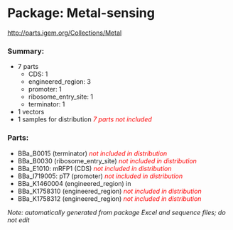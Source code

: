 # Package: Metal-sensing

http://parts.igem.org/Collections/Metal

### Summary:

- 7 parts
    - CDS: 1
    - engineered_region: 3
    - promoter: 1
    - ribosome_entry_site: 1
    - terminator: 1
- 1 vectors
- 1 samples for distribution _<span style="color:red">7 parts not included</span>_

### Parts:

- BBa_B0015 (terminator) _<span style="color:red">not included in distribution</span>_
- BBa_B0030 (ribosome_entry_site) _<span style="color:red">not included in distribution</span>_
- BBa_E1010: mRFP1 (CDS) _<span style="color:red">not included in distribution</span>_
- BBa_I719005: pT7 (promoter) _<span style="color:red">not included in distribution</span>_
- BBa_K1460004 (engineered_region) in 
- BBa_K1758310 (engineered_region) _<span style="color:red">not included in distribution</span>_
- BBa_K1758312 (engineered_region) _<span style="color:red">not included in distribution</span>_

_Note: automatically generated from package Excel and sequence files; do not edit_
